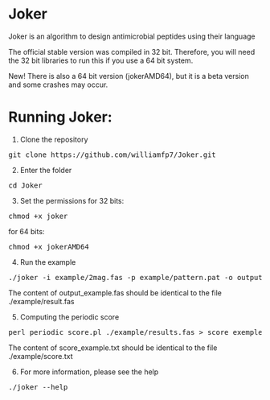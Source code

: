 # Joker
Joker is an algorithm to design antimicrobial peptides using their language

The official stable version was compiled in 32 bit. Therefore, you will need the 32 bit libraries to run this if you use a 64 bit system.

New! There is also a 64 bit version (jokerAMD64), but it is a beta version and some crashes may occur.

# Running Joker:

1. Clone the repository
<pre>git clone https://github.com/williamfp7/Joker.git</pre>

2. Enter the folder
<pre>cd Joker</pre>

3. Set the permissions
for 32 bits:
<pre>chmod +x joker</pre>
for 64 bits:
<pre>chmod +x jokerAMD64</pre>

4. Run the example
<pre>./joker -i example/2mag.fas -p example/pattern.pat -o output_example.fas</pre>

The content of output_example.fas should be identical to the file ./example/result.fas

5. Computing the periodic score
<pre>perl periodic_score.pl ./example/results.fas > score_exemple.txt</pre>

The content of score_example.txt should be identical to the file ./example/score.txt

6. For more information, please see the help
<pre>./joker --help</pre>